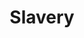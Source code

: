 ---
pid: llp410
title: Slavery
location_transcription: Johnson house
coordinates: "[-75.18112564924, 40.043354232137]"
zipcode: '19120'
gen_neighborhood: North Philadelphia
neighborhood: Logan,Olney
outside_phl: 
age: '10'
age_range: 6-13
instagram: 
image_file_name: llp_410.jpg
proposal_transcription: Slave   Work!
topic: 
topic_summary: 
type: 
keywords_other: 
credit: Alannis Beltran
image_labels: 
twitter: 
facebook: 
permalink: "/monuments/llp410/"
layout: item-page
---